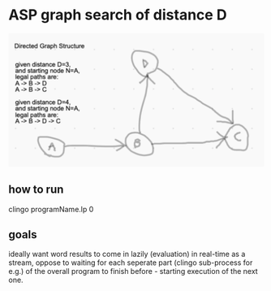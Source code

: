 # ASP graph search of distance D
<img src="./diagram_of_directed_graph_structure.png" alt="screenshot"/>

## how to run
clingo programName.lp 0

## goals
ideally want word results to come in lazily (evaluation) in real-time as a stream, 
oppose to waiting for each seperate part (clingo sub-process for e.g.) of the overall program to finish before - 
starting execution of the next one. 
